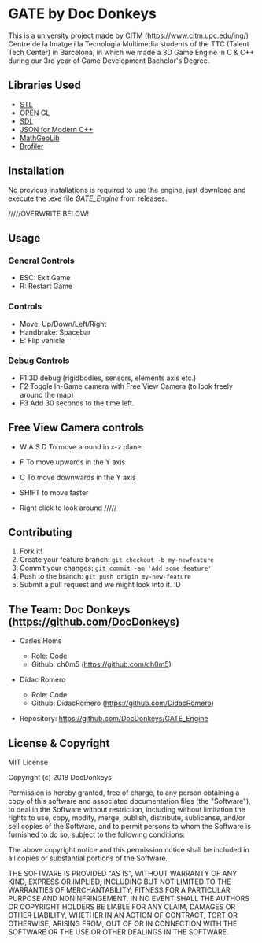 ﻿# GATE by Doc Donkeys
This is a university project made by CITM (https://www.citm.upc.edu/ing/) Centre de la Imatge i la Tecnologia Multimedia students of the TTC (Talent Tech Center) in Barcelona, in which we made a 3D Game Engine in C & C++ during our 3rd year of Game Development Bachelor's Degree.

## Libraries Used
* [STL](https://www.geeksforgeeks.org/the-c-standard-template-library-stl/)
* [OPEN GL](https://www.opengl.org/)
* [SDL](https://www.libsdl.org/)
* [JSON for Modern C++](https://github.com/nlohmann/json)
* [MathGeoLib](https://github.com/juj/MathGeoLib)
* [Brofiler](http://www.brofiler.com/)

## Installation
No previous installations is required to use the engine, just download and execute the .exe file *GATE_Engine* from releases.

/////OVERWRITE BELOW!
## Usage
### General Controls
* ESC: Exit Game
* R: Restart Game

### Controls
* Move: Up/Down/Left/Right
* Handbrake: Spacebar
* E: Flip vehicle

### Debug Controls
* F1 3D debug (rigidbodies, sensors, elements axis etc.)
* F2 Toggle In-Game camera with Free View Camera (to look freely around the map)
* F3 Add 30 seconds to the time left.

## Free View Camera controls
* W A S D To move around in x-z plane
* F To move upwards in the Y axis
* C To move downwards in the Y axis
* SHIFT to move faster

* Right click to look around
/////

## Contributing
1. Fork it!
2. Create your feature branch: `git checkout -b my-newfeature`
3. Commit your changes: `git commit -am 'Add some
feature'`
4. Push to the branch: `git push origin my-new-feature`
5. Submit a pull request and we might look into it. :D

## The Team: Doc Donkeys (https://github.com/DocDonkeys)
* Carles Homs 
  * Role: Code
  * Github: ch0m5 (https://github.com/ch0m5)

* Dídac Romero
  * Role: Code
  * Github: DídacRomero (https://github.com/DidacRomero)

* Repository: https://github.com/DocDonkeys/GATE_Engine

## License & Copyright 

MIT License

Copyright (c) 2018 DocDonkeys

Permission is hereby granted, free of charge, to any person obtaining a copy
of this software and associated documentation files (the "Software"), to deal
in the Software without restriction, including without limitation the rights
to use, copy, modify, merge, publish, distribute, sublicense, and/or sell
copies of the Software, and to permit persons to whom the Software is
furnished to do so, subject to the following conditions:

The above copyright notice and this permission notice shall be included in all
copies or substantial portions of the Software.

THE SOFTWARE IS PROVIDED "AS IS", WITHOUT WARRANTY OF ANY KIND, EXPRESS OR
IMPLIED, INCLUDING BUT NOT LIMITED TO THE WARRANTIES OF MERCHANTABILITY,
FITNESS FOR A PARTICULAR PURPOSE AND NONINFRINGEMENT. IN NO EVENT SHALL THE
AUTHORS OR COPYRIGHT HOLDERS BE LIABLE FOR ANY CLAIM, DAMAGES OR OTHER
LIABILITY, WHETHER IN AN ACTION OF CONTRACT, TORT OR OTHERWISE, ARISING FROM,
OUT OF OR IN CONNECTION WITH THE SOFTWARE OR THE USE OR OTHER DEALINGS IN THE
SOFTWARE.